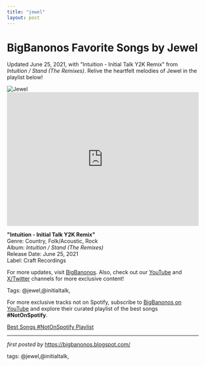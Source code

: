```yaml
---
title: "jewel"
layout: post
---
```

<!-- Title of the Post -->
<h1 >BigBanonos Favorite Songs by Jewel</h1> <!-- Introductory Text -->
<p >Updated June 25, 2021, with "Intuition - Initial Talk Y2K Remix" from <em>Intuition / Stand (The Remixes)</em>. Relive the heartfelt melodies of Jewel in the playlist below!</p> <!-- Featured Image -->
<div > <img src="https://i.scdn.co/image/ab67616d0000b273582b5f07595d175732669708" alt="Jewel" />
</div> <!-- Spotify Embed -->
<div > <iframe src="https://open.spotify.com/embed/playlist/7gGWEJV1Ynsk1IVPiYbpqp?utm_source=generator" width="100%" height="352" frameborder="0" allowfullscreen="" allow="autoplay; clipboard-write; encrypted-media; fullscreen; picture-in-picture" loading="lazy"></iframe>
</div> <!-- Song Information -->
<div > <p><strong>"Intuition - Initial Talk Y2K Remix"</strong><br> Genre: Country, Folk/Acoustic, Rock<br> Album: <em>Intuition / Stand (The Remixes)</em><br> Release Date: June 25, 2021<br> Label: Craft Recordings</p>
</div> <!-- Footer Links -->
<div > <p>For more updates, visit <a href="https://bigbanonos.blogspot.com/" target="_blank">BigBanonos</a>. Also, check out our <a href="https://www.youtube.com/@BigBanonos" target="_blank">YouTube</a> and <a href="https://x.com/bigbanonos" target="_blank">X/Twitter</a> channels for more exclusive content!</p>
</div> <!-- Tags -->
<p >Tags: @jewel,@initialtalk,</p>


<!--Subscribe and Playlist Links-->
<div>
    <p>For more exclusive tracks not on Spotify, subscribe to <a href="https://www.youtube.com/@BigBanonos" target="_blank">BigBanonos on YouTube</a> and explore their curated playlist of the best songs <strong>#NotOnSpotify</strong>.</p>
    <p><a href="https://www.youtube.com/playlist?list=PLtuNtuTatqI0kFahUCbtbfenC_ET5O_tr" target="_blank">Best Songs #NotOnSpotify Playlist<br /></a></p></div>

<hr />

<p><em>first posted by</em> <a href="https://bigbanonos.blogspot.com/" rel="noopener" target="_new">https://bigbanonos.blogspot.com/</a></p>

<p>tags: @jewel,@initialtalk,</p>
